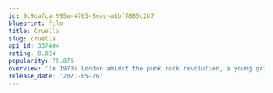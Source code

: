 ```yaml
---
id: 9c9dafca-995a-4765-8eac-a1bff885c2b7
blueprint: film
title: Cruella
slug: cruella
api_id: 337404
rating: 8.024
popularity: 75.876
overview: 'In 1970s London amidst the punk rock revolution, a young grifter named Estella is determined to make a name for herself with her designs. She befriends a pair of young thieves who appreciate her appetite for mischief, and together they are able to build a life for themselves on the London streets. One day, Estella’s flair for fashion catches the eye of the Baroness von Hellman, a fashion legend who is devastatingly chic and terrifyingly haute. But their relationship sets in motion a course of events and revelations that will cause Estella to embrace her wicked side and become the raucous, fashionable and revenge-bent Cruella.'
release_date: '2021-05-26'
---
```

